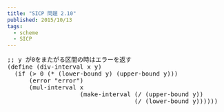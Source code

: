 ```yaml
---
title: "SICP 問題 2.10"
published: 2015/10/13
tags:
  - scheme
  - SICP
---
```



<pre class="code lang-scheme" data-lang="scheme" data-unlink><span class="synComment">;; y が0をまたがる区間の時はエラーを返す</span>
<span class="synSpecial">(</span><span class="synStatement">define</span> <span class="synSpecial">(</span>div-interval x y<span class="synSpecial">)</span>
  <span class="synSpecial">(</span><span class="synStatement">if</span> <span class="synSpecial">(</span><span class="synIdentifier">&gt;</span> <span class="synConstant">0</span> <span class="synSpecial">(</span><span class="synIdentifier">*</span> <span class="synSpecial">(</span>lower-bound y<span class="synSpecial">)</span> <span class="synSpecial">(</span>upper-bound y<span class="synSpecial">)))</span>
      <span class="synSpecial">(</span>error <span class="synConstant">&quot;error&quot;</span><span class="synSpecial">)</span>
      <span class="synSpecial">(</span>mul-interval x
                    <span class="synSpecial">(</span>make-interval <span class="synSpecial">(</span><span class="synIdentifier">/</span> <span class="synSpecial">(</span>upper-bound y<span class="synSpecial">))</span>
                                   <span class="synSpecial">(</span><span class="synIdentifier">/</span> <span class="synSpecial">(</span>lower-bound y<span class="synSpecial">))))))</span>
</pre>


